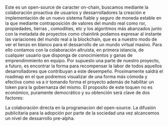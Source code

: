 Este es un open-source de caracter on-chain, buscamos mediante la colaboración proactiva de usuarios y dessarrolladores la creación e implementación de un nuevo sistema fiable y seguro de moneda estable en la que mediante contraposición de valores del mundo real como ror, propiedades, tierras , comodities, etc y los algoritmos más abanzados junto con la metadata de proyectos como chainlink podamos expresar al instante las variaciones del mundo real a la blockchain, que es a nuestro modo de ver el lienzo en blanco para el dessarrollo de un mundo virtual masivo. Para ello contamos con la colaboración altruista, en primera istancia, de cualquier usuario que disponga de conocimientos y ganas de emprendimmiento en equipo. Por supuesto una parte de nuestro proyecto, a futuro, es encontrar la forma para recompensar la labor de todos aquellos desarrolladores que contribuyan a este desempeño. Proximamente saldrá el roadmap en el que podremos visualizar de una forma más cómoda y efectiva como va a ir tomando forma el proyecto además de habilitar un token para la gobernanza del mismo. El proposito de este toquen no es económico, puramente democrático y su obtención será clave de dos factores:

La colaboración directa en la programacion del open-source.
La difusión publicitaria para la adopción por parte de la sociedad una vez alcancemos un nivel de dessarrollo pre-alpha.
